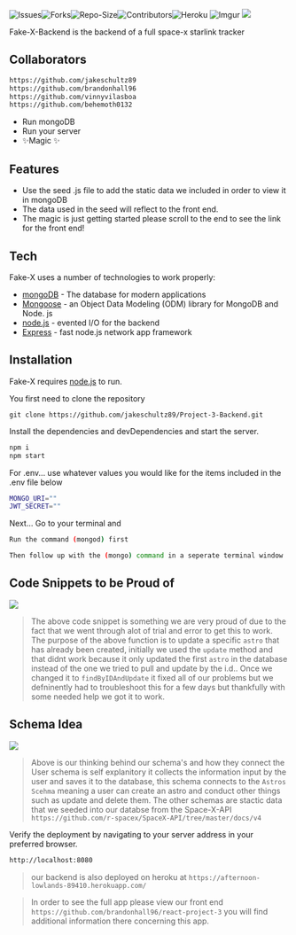![Issues](https://img.shields.io/github/issues/jakeschultz89/Project-3-Backend)![Forks](https://img.shields.io/github/forks/jakeschultz89/Project-3-Backend)![Repo-Size](https://img.shields.io/github/repo-size/jakeschultz89/Project-3-Backend)![Contributors](https://img.shields.io/github/contributors/jakeschultz89/Project-3-Backend)![Heroku](https://heroku-badge.herokuapp.com/?app=heroku-badge)
![Imgur](https://i.imgur.com/yq7noDD.png)
![](https://i.imgur.com/lW48lzR.png)




Fake-X-Backend is the backend of a full space-x starlink tracker 

## Collaborators

 ```sh
 https://github.com/jakeschultz89
 https://github.com/brandonhall96
 https://github.com/vinnyvilasboa
 https://github.com/behemoth0132
 ```

- Run mongoDB  
- Run your server
- ✨Magic ✨

## Features

- Use the seed .js file to add the static data we included in order to view it in mongoDB
- The data used in the seed will reflect to the front end. 
- The magic is just getting started please scroll to the end to see the link for the front end!



## Tech

Fake-X uses a number of technologies to work properly:

- [mongoDB] - The database for modern applications
- [Mongoose] - an Object Data Modeling (ODM) library for MongoDB and Node. js
- [node.js] - evented I/O for the backend
- [Express] - fast node.js network app framework


## Installation

Fake-X requires [node.js](https://nodejs.org/) to run.

You first need to clone the repository
```
git clone https://github.com/jakeschultz89/Project-3-Backend.git
```

Install the dependencies and devDependencies and start the server.

```sh
npm i
npm start
```

For .env... use whatever values you would like for the items included in the .env file below

```sh
MONGO_URI=""
JWT_SECRET=""
```
Next... Go to your terminal and 
```sh 
Run the command (mongod) first
```
```sh
Then follow up with the (mongo) command in a seperate terminal window
```

## Code Snippets to be Proud of 

![](https://i.imgur.com/ES6BDXv.png)
> The above code snippet is something we are very proud of due to the fact that we went through alot of trial and error to get this to work. The purpose of the above function is to update a specific ```astro``` that has already been created, initially we used the ```update``` method and that didnt work because it only updated the first ```astro``` in the database instead of the one we tried to pull and update by the i.d.. Once we changed it to ```findByIDAndUpdate``` it fixed all of our problems but we defninently had to troubleshoot this for a few days but thankfully with some needed help we got it to work.

## Schema Idea
![](https://i.imgur.com/25wp8LI.jpg)
> Above is our thinking behind our schema's and how they connect the User schema is self explanitory it collects the information input by the user and saves it to the database, this schema connects to the ```Astros Scehma``` meaning a user can create an astro and conduct other things such as update and delete them. The other schemas are stactic data that we seeded into our databse from the Space-X-API ```https://github.com/r-spacex/SpaceX-API/tree/master/docs/v4``` 



Verify the deployment by navigating to your server address in
your preferred browser.

```sh
http://localhost:8080
```

> our backend is also deployed on heroku at ```https://afternoon-lowlands-89410.herokuapp.com/```

> In order to see the full app please view our front end ```https://github.com/brandonhall96/react-project-3```
> you will find additional information there concerning this app.






   [Mongoose]: <https://mongoosejs.com/>
   [node.js]: <http://nodejs.org>
   [express]: <http://expressjs.com>
   [mongoDB]: <https://www.mongodb.com/>



